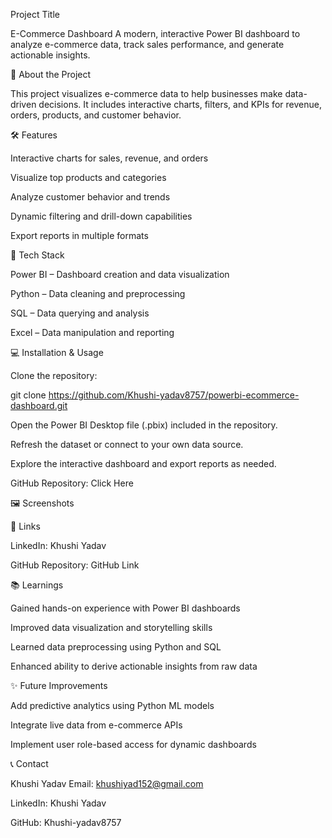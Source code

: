Project Title

E-Commerce Dashboard
A modern, interactive Power BI dashboard to analyze e-commerce data, track sales performance, and generate actionable insights.

🚀 About the Project

This project visualizes e-commerce data to help businesses make data-driven decisions. It includes interactive charts, filters, and KPIs for revenue, orders, products, and customer behavior.

🛠️ Features

Interactive charts for sales, revenue, and orders

Visualize top products and categories

Analyze customer behavior and trends

Dynamic filtering and drill-down capabilities

Export reports in multiple formats

🧰 Tech Stack

Power BI – Dashboard creation and data visualization

Python – Data cleaning and preprocessing

SQL – Data querying and analysis

Excel – Data manipulation and reporting

💻 Installation & Usage

Clone the repository:

git clone https://github.com/Khushi-yadav8757/powerbi-ecommerce-dashboard.git


Open the Power BI Desktop file (.pbix) included in the repository.

Refresh the dataset or connect to your own data source.

Explore the interactive dashboard and export reports as needed.

GitHub Repository: Click Here

🖼️ Screenshots

🔗 Links

LinkedIn: Khushi Yadav

GitHub Repository: GitHub Link

📚 Learnings

Gained hands-on experience with Power BI dashboards

Improved data visualization and storytelling skills

Learned data preprocessing using Python and SQL

Enhanced ability to derive actionable insights from raw data

✨ Future Improvements

Add predictive analytics using Python ML models

Integrate live data from e-commerce APIs

Implement user role-based access for dynamic dashboards

📞 Contact

Khushi Yadav
Email: khushiyad152@gmail.com

LinkedIn: Khushi Yadav

GitHub: Khushi-yadav8757
